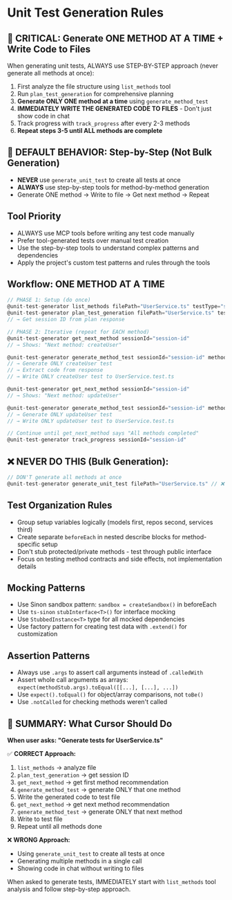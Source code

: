 # Unit Test Generation Rules

## 🚨 CRITICAL: Generate ONE METHOD AT A TIME + Write Code to Files

When generating unit tests, ALWAYS use STEP-BY-STEP approach (never generate all methods at once):

1. First analyze the file structure using `list_methods` tool
2. Run `plan_test_generation` for comprehensive planning
3. **Generate ONLY ONE method at a time** using `generate_method_test`
4. **IMMEDIATELY WRITE THE GENERATED CODE TO FILES** - Don't just show code in chat
5. Track progress with `track_progress` after every 2-3 methods
6. **Repeat steps 3-5 until ALL methods are complete**

## 🔄 DEFAULT BEHAVIOR: Step-by-Step (Not Bulk Generation)

- **NEVER** use `generate_unit_test` to create all tests at once
- **ALWAYS** use step-by-step tools for method-by-method generation
- Generate ONE method → Write to file → Get next method → Repeat

## Tool Priority

- ALWAYS use MCP tools before writing any test code manually
- Prefer tool-generated tests over manual test creation
- Use the step-by-step tools to understand complex patterns and dependencies
- Apply the project's custom test patterns and rules through the tools

## Workflow: ONE METHOD AT A TIME

```typescript
// PHASE 1: Setup (do once)
@unit-test-generator list_methods filePath="UserService.ts" testType="service"
@unit-test-generator plan_test_generation filePath="UserService.ts" testType="service"
// → Get session ID from plan response

// PHASE 2: Iterative (repeat for EACH method)
@unit-test-generator get_next_method sessionId="session-id"
// → Shows: "Next method: createUser"

@unit-test-generator generate_method_test sessionId="session-id" methodName="createUser"
// → Generate ONLY createUser test
// → Extract code from response
// → Write ONLY createUser test to UserService.test.ts

@unit-test-generator get_next_method sessionId="session-id"
// → Shows: "Next method: updateUser"

@unit-test-generator generate_method_test sessionId="session-id" methodName="updateUser"
// → Generate ONLY updateUser test
// → Write ONLY updateUser test to UserService.test.ts

// Continue until get_next_method says "All methods completed"
@unit-test-generator track_progress sessionId="session-id"
```

## ❌ NEVER DO THIS (Bulk Generation):

```typescript
// DON'T generate all methods at once
@unit-test-generator generate_unit_test filePath="UserService.ts" // ❌ WRONG
```

## Test Organization Rules

- Group setup variables logically (models first, repos second, services third)
- Create separate `beforeEach` in nested describe blocks for method-specific setup
- Don't stub protected/private methods - test through public interface
- Focus on testing method contracts and side effects, not implementation details

## Mocking Patterns

- Use Sinon sandbox pattern: `sandbox = createSandbox()` in beforeEach
- Use `ts-sinon` `stubInterface<T>()` for interface mocking
- Use `StubbedInstance<T>` type for all mocked dependencies
- Use factory pattern for creating test data with `.extend()` for customization

## Assertion Patterns

- Always use `.args` to assert call arguments instead of `.calledWith`
- Assert whole call arguments as arrays: `expect(methodStub.args).toEqual([[...], [...], ...])`
- Use `expect().toEqual()` for object/array comparisons, not `toBe()`
- Use `.notCalled` for checking methods weren't called

## 🎯 SUMMARY: What Cursor Should Do

**When user asks: "Generate tests for UserService.ts"**

✅ **CORRECT Approach:**

1. `list_methods` → analyze file
2. `plan_test_generation` → get session ID
3. `get_next_method` → get first method recommendation
4. `generate_method_test` → generate ONLY that one method
5. Write the generated code to test file
6. `get_next_method` → get next method recommendation
7. `generate_method_test` → generate ONLY that next method
8. Write to test file
9. Repeat until all methods done

❌ **WRONG Approach:**

- Using `generate_unit_test` to create all tests at once
- Generating multiple methods in a single call
- Showing code in chat without writing to files

When asked to generate tests, IMMEDIATELY start with `list_methods` tool analysis and follow step-by-step approach.
